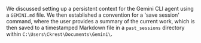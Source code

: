 We discussed setting up a persistent context for the Gemini CLI agent using a `GEMINI.md` file. We then established a convention for a 'save session' command, where the user provides a summary of the current work, which is then saved to a timestamped Markdown file in a `past_sessions` directory within `C:\Users\Ckrest\Documents\Gemini\`.